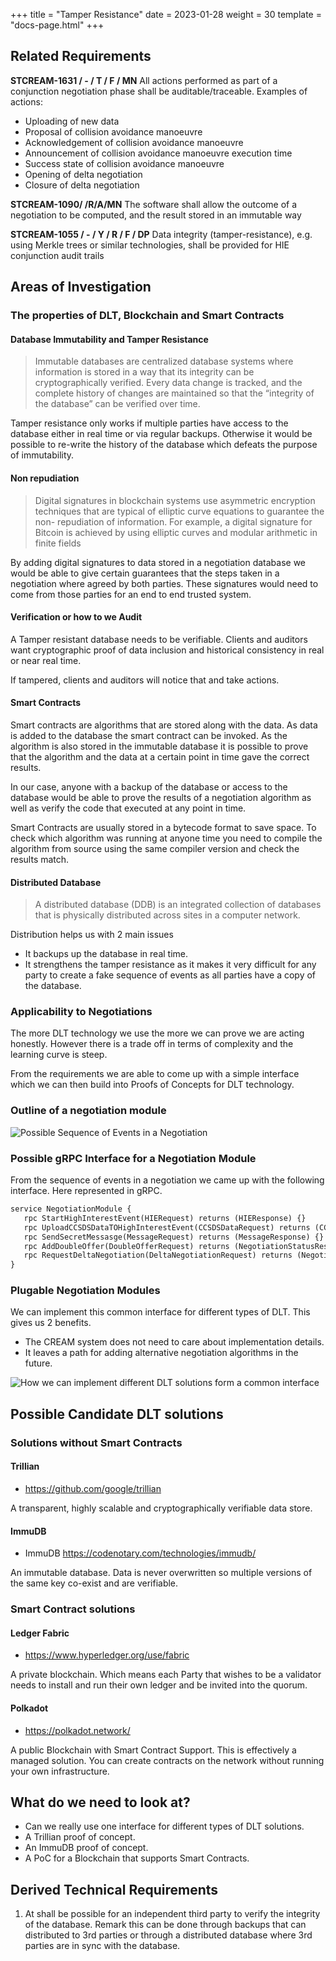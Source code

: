 +++
title = "Tamper Resistance"
date = 2023-01-28
weight = 30
template = "docs-page.html"
+++

## Related Requirements

**STCREAM-1631 / - / T / F / MN**
All actions performed as part of a conjunction negotiation phase shall be auditable/traceable. Examples of actions:
- Uploading of new data
- Proposal of collision avoidance manoeuvre
- Acknowledgement of collision avoidance manoeuvre
- Announcement of collision avoidance manoeuvre execution time
- Success state of collision avoidance manoeuvre
- Opening of delta negotiation
- Closure of delta negotiation

**STCREAM-1090/ /R/A/MN**
The software shall allow the outcome of a negotiation to be computed, and the result stored in an immutable way

**STCREAM-1055 / - / Y / R / F / DP**
Data integrity (tamper-resistance), e.g. using Merkle trees or similar technologies, shall be provided for HIE conjunction audit trails

## Areas of Investigation

### The properties of DLT, Blockchain and Smart Contracts

#### Database Immutability and Tamper Resistance

> Immutable databases are centralized database systems where information is stored in a way that its integrity can be cryptographically verified. Every data change is tracked, and the complete history of changes are maintained so that the “integrity of the database” can be verified over time.

Tamper resistance only works if multiple parties have access to the database either in real time or via regular backups. Otherwise it would be possible to re-write the history of the database which defeats the purpose of immutability.

#### Non repudiation

> Digital signatures in blockchain systems use asymmetric encryption techniques that are typical of elliptic curve equations to guarantee the non- repudiation of information. For example, a digital signature for Bitcoin is achieved by using elliptic curves and modular arithmetic in finite fields

By adding digital signatures to data stored in a negotiation database we would be able to give certain guarantees that the steps taken in a negotiation where agreed by both parties. These signatures would need to come from those parties for an end to end trusted system.

#### Verification or how to we Audit

A Tamper resistant database needs to be verifiable. Clients and auditors want cryptographic proof of data inclusion and historical consistency in real or near real time.

If tampered, clients and auditors will notice that and take actions.

#### Smart Contracts

Smart contracts are algorithms that are stored along with the data. As data is added to the database the smart contract can be invoked. As the algorithm is also stored in the immutable database it is possible to prove that the algorithm and the data at a certain point in time gave the correct results.

In our case, anyone with a backup of the database or access to the database would be able to prove the results of a negotiation algorithm as well as verify the code that executed at any point in time.

Smart Contracts are usually stored in a bytecode format to save space. To check which algorithm was running at anyone time you need to compile the algorithm from source using the same compiler version and check the results match.

#### Distributed Database

> A distributed database (DDB) is an integrated collection of databases that is physically distributed across sites in a computer network.

Distribution helps us with 2 main issues

- It backups up the database in real time.
- It strengthens the tamper resistance as it makes it very difficult for any party to create a fake sequence of events as all parties have a copy of the database.

### Applicability to Negotiations

The more DLT technology we use the more we can prove we are acting honestly. However there is a trade off in terms of complexity and the learning curve is steep.

From the requirements we are able to come up with a simple interface which we can then build into Proofs of Concepts for DLT technology.

### Outline of a negotiation module

![Possible Sequence of Events in a Negotiation](hie-sequence.png "Architecture Overview")

### Possible gRPC Interface for a Negotiation Module

From the sequence of events in a negotiation we came up with the following interface. Here represented in gRPC.

 ```proto
service NegotiationModule {
    rpc StartHighInterestEvent(HIERequest) returns (HIEResponse) {}
    rpc UploadCCSDSDataTOHighInterestEvent(CCSDSDataRequest) returns (CCSDSDataResponse) {}
    rpc SendSecretMessasge(MessageRequest) returns (MessageResponse) {}
    rpc AddDoubleOffer(DoubleOfferRequest) returns (NegotiationStatusResponse) {}
    rpc RequestDeltaNegotiation(DeltaNegotiationRequest) returns (NegotiationStatusResponse) {}
}
 ```

### Plugable Negotiation Modules

We can implement this common interface for different types of DLT. This gives us 2 benefits.

- The CREAM system does not need to care about implementation details.
- It leaves a path for adding alternative negotiation algorithms in the future.

![How we can implement different DLT solutions form a common interface](dlt-class-diagram.png "Architecture Overview")

## Possible Candidate DLT solutions

### Solutions without Smart Contracts

#### Trillian

- https://github.com/google/trillian 

A transparent, highly scalable and cryptographically verifiable data store.

#### ImmuDB

- ImmuDB https://codenotary.com/technologies/immudb/

An immutable database. Data is never overwritten so multiple versions of the same key co-exist and are verifiable.

### Smart Contract solutions

#### Ledger Fabric

- https://www.hyperledger.org/use/fabric

A private blockchain. Which means each Party that wishes to be a validator needs to install and run their own ledger and be invited into the quorum.

#### Polkadot 

- https://polkadot.network/

A public Blockchain with Smart Contract Support. This is effectively a managed solution. You can create contracts on the network without running your own infrastructure.

## What do we need to look at?

- Can we really use one interface for different types of DLT solutions.
- A Trillian proof of concept.
- An ImmuDB proof of concept.
- A PoC for a Blockchain that supports Smart Contracts.

## Derived Technical Requirements

1. At shall be possible for an independent third party to verify the integrity of the database. Remark this can be done through backups that can distributed to 3rd parties or through a distributed database where 3rd parties are in sync with the database.
